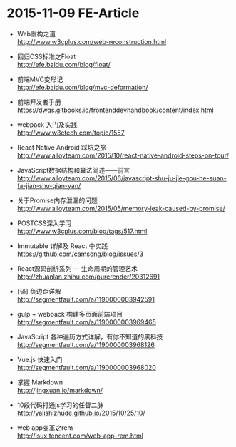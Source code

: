 # 2015-11-09 FE-Article

- Web重构之道  
http://www.w3cplus.com/web-reconstruction.html

- 回归CSS标准之Float  
http://efe.baidu.com/blog/float/

- 前端MVC变形记  
http://efe.baidu.com/blog/mvc-deformation/

- 前端开发者手册  
https://dwqs.gitbooks.io/frontenddevhandbook/content/index.html

- webpack 入门及实践  
http://www.w3ctech.com/topic/1557

- React Native Android 踩坑之旅  
http://www.alloyteam.com/2015/10/react-native-android-steps-on-tour/

- JavaScript数据结构和算法简述——前言  
http://www.alloyteam.com/2015/06/javascript-shu-ju-jie-gou-he-suan-fa-jian-shu-qian-yan/

- 关于Promise内存泄漏的问题  
http://www.alloyteam.com/2015/05/memory-leak-caused-by-promise/

- POSTCSS深入学习  
http://www.w3cplus.com/blog/tags/517.html

- Immutable 详解及 React 中实践  
https://github.com/camsong/blog/issues/3

- React源码剖析系列 － 生命周期的管理艺术  
http://zhuanlan.zhihu.com/purerender/20312691

- [译] 负边距详解  
http://segmentfault.com/a/1190000003942591

- gulp + webpack 构建多页面前端项目  
http://segmentfault.com/a/1190000003969465

- JavaScript 各种遍历方式详解，有你不知道的黑科技  
http://segmentfault.com/a/1190000003968126

- Vue.js 快速入门  
http://segmentfault.com/a/1190000003968020

- 掌握 Markdown  
http://jingxuan.io/markdown/

- 10段代码打通js学习的任督二脉  
http://yalishizhude.github.io/2015/10/25/10/

- web app变革之rem  
http://isux.tencent.com/web-app-rem.html

